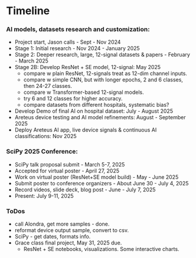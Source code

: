 # Timeline  

### AI models, datasets research and customization:  
 * Project start, Jason calls - Sept - Nov 2024
 * Stage 1: Initial research - Nov 2024 - January 2025
 * Stage 2: Deeper research, large, 12-signal datasets & papers - February - March 2025  
 * Stage 2B: Develop ResNet + SE model, 12-signal: May 2025
    - compare w plain ResNet, 12-signals treat as 12-dim channel inputs.
    - compare w simple CNN, but with longer epochs, 2 and 6 classes, then 24-27 classes.
    - compare w Transformer-based 12-signal models.
    - try 6 and 12 classes for higher accuracy.
    - compare datasets from different hospitals, systematic bias?   
 * Develop Demo of final AI on hospital dataset: July - August 2025
 * Areteus device testing and AI model refinements: August - September 2025
 * Deploy Areteus AI app, live device signals & continuous AI classifications: Nov 2025 
   
### SciPy 2025 Conference:  
 * SciPy talk proposal submit - March 5-7, 2025
 * Accepted for virtual poster - April 27, 2025   
 * Work on virtual poster (ResNet+SE model build) - May - June 2025
 * Submit poster to conference organizers - About June 30 - July 4, 2025    
 * Record videos, slide deck, blog post - June - July 7, 2025
 * Present: July 9-11, 2025  

### ToDos  

 * call Alondra, get more samples - done.  
 * reformat device output sample, convert to csv.
 * SciPy - get dates, formats info.  
 * Grace class final project, May 31, 2025 due.
   * ResNet + SE notebooks, visualizations. Some interactive charts.   

